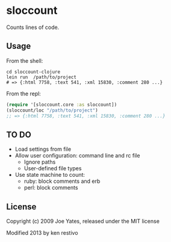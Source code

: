 # sloccount

Counts lines of code.

## Usage

From the shell:

```shell
cd sloccount-clojure
lein run  /path/to/project
# => {:html 7758, :text 541, :xml 15830, :comment 280 ...}
```

From the repl:
```clojure
(require '[sloccount.core :as sloccount])
(sloccount/loc "/path/to/project")
;; => {:html 7758, :text 541, :xml 15830, :comment 280 ...}
```

## TO DO
- Load settings from file
- Allow user configuration: command line and rc file
    - Ignore paths
	- User-defined file types
- Use state machine to count:
    - ruby: block comments and erb
    - perl: block comments


## License

Copyright (c) 2009 Joe Yates, released under the MIT license

Modified 2013 by ken restivo 
